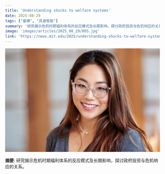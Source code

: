 ```yaml
---
title: 'Understanding shocks to welfare systems'
date: 2025-08-29
tags: ["基模", "具身智能"]
summary: '研究揭示危机时期福利体系的反应模式及长期影响，探讨政府投资与危机响应的关系。'
image: 'images/articles/2025_08_29/005.jpg'
link: 'https://news.mit.edu/2025/understanding-shocks-to-welfare-systems-0828'
---
```

![Understanding shocks to welfare systems](images/articles/2025_08_29/005.jpg)

**摘要**: 研究揭示危机时期福利体系的反应模式及长期影响，探讨政府投资与危机响应的关系。

